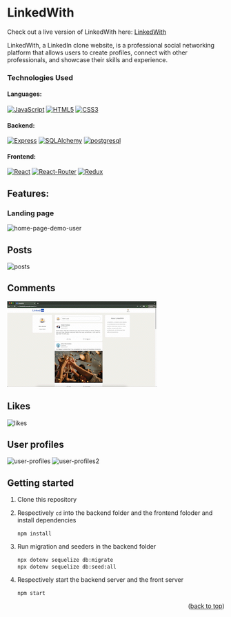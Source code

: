 # LinkedWith

<a name="readme-top"></a>

Check out a live version of LinkedWith here:
[LinkedWith][render-url]

[render-url]: https://linkedwith.onrender.com

LinkedWith, a LinkedIn clone website, is a professional social networking platform that allows users to create profiles, connect with other professionals, and showcase their skills and experience.

### Technologies Used
#### Languages:
[![JavaScript](https://img.shields.io/badge/JavaScript-F7DF1E?style=for-the-badge&logo=javascript&logoColor=black)](https://www.javascript.com/)
[![HTML5](https://img.shields.io/badge/HTML5-E34F26?style=for-the-badge&logo=html5&logoColor=white)](https://html.com/)
[![CSS3](https://img.shields.io/badge/CSS3-1572B6?style=for-the-badge&logo=css3&logoColor=white)](https://www.w3.org/Style/CSS/Overview.en.html)
#### Backend:
[![Express](https://img.shields.io/badge/Express.js-404D59?style=for-the-badge)](https://expressjs.com/)
[![SQLAlchemy](https://img.shields.io/badge/SQLAlchemy-CA4245?style=for-the-badge)](https://www.sqlalchemy.org/)
[![postgresql](https://img.shields.io/badge/PostgreSQL-316192?style=for-the-badge&logo=postgresql&logoColor=white)](https://www.postgresql.org/)
#### Frontend:
[![React](https://img.shields.io/badge/React-20232A?style=for-the-badge&logo=react&logoColor=61DAFB)](https://react.dev/)
[![React-Router](https://img.shields.io/badge/React_Router-CA4245?style=for-the-badge&logo=react-router&logoColor=white)](https://reactrouter.com/en/main)
[![Redux](https://img.shields.io/badge/Redux-593D88?style=for-the-badge&logo=redux&logoColor=white)](https://redux.js.org/)



## Features:
### Landing page
![home-page-demo-user]

[home-page-demo-user]: ./assets/landing-page.gif

## Posts
![posts]

[posts]: ./assets/posts.gif

## Comments
![comments]

[comments]: ./assets/comments.gif

## Likes
![likes]

[likes]: ./assets/likes.gif

## User profiles
![user-profiles]
![user-profiles2]

[user-profiles]: ./assets/profiles-read.gif
[user-profiles2]: ./assets/profiles-update.gif


## Getting started
1. Clone this repository

2. Respectively ```cd``` into the backend folder and the frontend foloder and install dependencies
      ```
      npm install
      ```

3. Run migration and seeders in the backend folder
      ```
      npx dotenv sequelize db:migrate
      npx dotenv sequelize db:seed:all
      ```

4. Respectively start the backend server and the front server
      ```
      npm start
      ```


<p align="right">(<a href="#readme-top">back to top</a>)</p>


<!-- MARKDOWN LINKS & IMAGES -->
